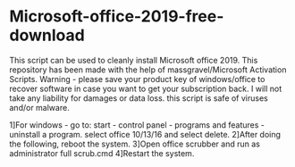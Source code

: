 # Microsoft-office-2019-free-download
This script can be used to cleanly install Microsoft office 2019. This repository has been made with the help of massgravel/Microsoft Activation Scripts. Warning - please save your product key of windows/office to recover software in case you want to get your subscription back. I will not take any liability for damages or data loss. this script is safe of viruses and/or malware.

1]For windows - go to: start - control panel - programs and features - uninstall a program. select office 10/13/16 and select delete.
2]After doing the following, reboot the system.
3]Open office scrubber and run as administrator full scrub.cmd
4]Restart the system.
